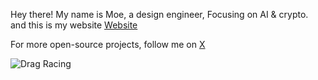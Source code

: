 Hey there! My name is Moe, a design engineer, Focusing on AI & crypto. and this is my website [Website](https://mosadiq.com/)

For more open-source projects, follow me on  [X](https://x.com/sadiq_moo) 



![Drag Racing](https://layers-uploads-prod.s3.eu-west-2.amazonaws.com/d417884d-1a05-4e7a-8318-f7991aeecce5-thumb.jpeg)
